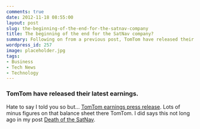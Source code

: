 ```yaml
---
comments: true
date: 2012-11-18 08:55:00
layout: post
slug: the-beginning-of-the-end-for-the-satnav-company
title: The beginning of the end for the SatNav company?
summary: Following on from a previous post, TomTom have released their latest earnings. Opps...
wordpress_id: 257
image: placeholder.jpg
tags:
- Business
- Tech News
- Technology
---
```


### TomTom have released their latest earnings.

Hate to say I told you so but... [TomTom earnings press release](http://corporate.tomtom.com/releasedetail.cfm?ReleaseID=617172). Lots of minus figures on that balance sheet there TomTom. I did says this not long ago in my post [Death of the SatNav](/2012/09/27/death-of-the-sat-nav/).

